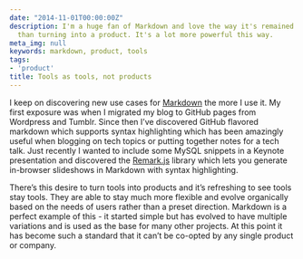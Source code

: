 ```yaml
---
date: "2014-11-01T00:00:00Z"
description: I'm a huge fan of Markdown and love the way it's remained a tool rather
  than turning into a product. It's a lot more powerful this way.
meta_img: null
keywords: markdown, product, tools
tags:
- 'product'
title: Tools as tools, not products
---
```


I keep on discovering new use cases for <a href="http://daringfireball.net/projects/markdown/syntax" target="_blank">Markdown</a> the more I use it. My first exposure was when I migrated my blog to GitHub pages from Wordpress and Tumblr. Since then I’ve discovered GitHub flavored markdown which supports syntax highlighting which has been amazingly useful when blogging on tech topics or putting together notes for a tech talk. Just recently I wanted to include some MySQL snippets in a Keynote presentation and discovered the <a href="http://remarkjs.com/#1" target="_blank">Remark.js</a> library which lets you generate in-browser slideshows in Markdown with syntax highlighting.

There’s this desire to turn tools into products and it’s refreshing to see tools stay tools. They are able to stay much more flexible and evolve organically based on the needs of users rather than a preset direction. Markdown is a perfect example of this - it started simple but has evolved to have multiple variations and is used as the base for many other projects. At this point it has become such a standard that it can’t be co-opted by any single product or company.